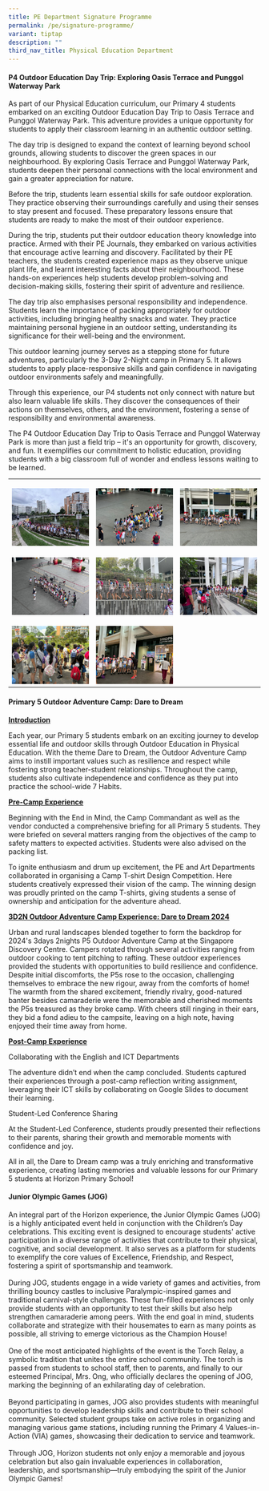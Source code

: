 ```yaml
---
title: PE Department Signature Programme
permalink: /pe/signature-programme/
variant: tiptap
description: ""
third_nav_title: Physical Education Department
---
```

<h4><strong>P4 Outdoor Education Day Trip: Exploring Oasis Terrace and Punggol Waterway Park</strong></h4>
<p>As part of our Physical Education curriculum, our Primary 4 students embarked
on an exciting Outdoor Education Day Trip to Oasis Terrace and Punggol
Waterway Park. This adventure provides a unique opportunity for students
to apply their classroom learning in an authentic outdoor setting.</p>
<p>The day trip is designed to expand the context of learning beyond school
grounds, allowing students to discover the green spaces in our neighbourhood.
By exploring Oasis Terrace and Punggol Waterway Park, students deepen their
personal connections with the local environment and gain a greater appreciation
for nature.</p>
<p>Before the trip, students learn essential skills for safe outdoor exploration.
They practice observing their surroundings carefully and using their senses
to stay present and focused. These preparatory lessons ensure that students
are ready to make the most of their outdoor experience.</p>
<p>During the trip, students put their outdoor education theory knowledge
into practice. Armed with their PE Journals, they embarked on various activities
that encourage active learning and discovery. Facilitated by their PE teachers,
the students created experience maps as they observe unique plant life,
and learnt interesting facts about their neighbourhood. These hands-on
experiences help students develop problem-solving and decision-making skills,
fostering their spirit of adventure and resilience.</p>
<p>The day trip also emphasises personal responsibility and independence.
Students learn the importance of packing appropriately for outdoor activities,
including bringing healthy snacks and water. They practice maintaining
personal hygiene in an outdoor setting, understanding its significance
for their well-being and the environment.</p>
<p>This outdoor learning journey serves as a stepping stone for future adventures,
particularly the 3-Day 2-Night camp in Primary 5. It allows students to
apply place-responsive skills and gain confidence in navigating outdoor
environments safely and meaningfully.</p>
<p>Through this experience, our P4 students not only connect with nature
but also learn valuable life skills. They discover the consequences of
their actions on themselves, others, and the environment, fostering a sense
of responsibility and environmental awareness.</p>
<p>The P4 Outdoor Education Day Trip to Oasis Terrace and Punggol Waterway
Park is more than just a field trip – it's an opportunity for growth, discovery,
and fun. It exemplifies our commitment to holistic education, providing
students with a big classroom full of wonder and endless lessons waiting
to be learned.</p>
<table style="minWidth: 75px">
<colgroup>
<col>
<col>
<col>
</colgroup>
<tbody>
<tr>
<th rowspan="1" colspan="1">
<p></p>
<div class="isomer-image-wrapper">
<img style="width: 100%" height="auto" width="100%" alt="" src="/images/1.jpg">
</div>
</th>
<th rowspan="1" colspan="1">
<p></p>
<div class="isomer-image-wrapper">
<img style="width: 100%" height="auto" width="100%" alt="" src="/images/2.jpg">
</div>
</th>
<th rowspan="1" colspan="1">
<p></p>
<div class="isomer-image-wrapper">
<img style="width: 100%" height="auto" width="100%" alt="" src="/images/3.jpg">
</div>
</th>
</tr>
<tr>
<td rowspan="1" colspan="1">
<p></p>
<div class="isomer-image-wrapper">
<img style="width: 100%" height="auto" width="100%" alt="" src="/images/4.jpg">
</div>
</td>
<td rowspan="1" colspan="1">
<p></p>
<div class="isomer-image-wrapper">
<img style="width: 100%" height="auto" width="100%" alt="" src="/images/5.jpg">
</div>
</td>
<td rowspan="1" colspan="1">
<p></p>
<div class="isomer-image-wrapper">
<img style="width: 100%" height="auto" width="100%" alt="" src="/images/6.jpg">
</div>
</td>
</tr>
<tr>
<td rowspan="1" colspan="1">
<p></p>
<div class="isomer-image-wrapper">
<img style="width: 100%" height="auto" width="100%" alt="" src="/images/7.jpg">
</div>
</td>
<td rowspan="1" colspan="1">
<p></p>
<div class="isomer-image-wrapper">
<img style="width: 100%" height="auto" width="100%" alt="" src="/images/8.jpg">
</div>
</td>
<td rowspan="1" colspan="1">
<p></p>
</td>
</tr>
</tbody>
</table>
<p></p>
<h4>Primary 5 Outdoor Adventure Camp: Dare to Dream</h4>
<p><strong><u>Introduction</u></strong>
</p>
<p>Each year, our Primary 5 students embark on an exciting journey to develop
essential life and outdoor skills through Outdoor Education in Physical
Education. With the theme Dare to Dream, the Outdoor Adventure Camp aims
to instill important values such as resilience and respect while fostering
strong teacher-student relationships. Throughout the camp, students also
cultivate independence and confidence as they put into practice the school-wide
7 Habits.</p>
<p><strong><u>Pre-Camp Experience</u></strong>
</p>
<p>Beginning with the End in Mind, the Camp Commandant as well as the vendor
conducted a comprehensive briefing for all Primary 5 students. They were
briefed on several matters ranging from the objectives of the camp to safety
matters to expected activities. Students were also advised on the packing
list.</p>
<p>To ignite enthusiasm and drum up excitement, the PE and Art Departments
collaborated in organising a Camp T-shirt Design Competition. Here students
creatively expressed their vision of the camp. The winning design was proudly
printed on the camp T-shirts, giving students a sense of ownership and
anticipation for the adventure ahead.</p>
<p><strong><u>3D2N Outdoor Adventure Camp Experience: Dare to Dream 2024</u></strong>
</p>
<p>Urban and rural landscapes blended together to form the backdrop for 2024's
3days 2nights P5 Outdoor Adventure Camp at the Singapore Discovery Centre.
Campers rotated through several activities ranging from outdoor cooking
to tent pitching to rafting. These outdoor experiences provided the students
with opportunities to build resilience and confidence. Despite initial
discomforts, the P5s rose to the occasion, challenging themselves to embrace
the new rigour, away from the comforts of home! The warmth from the shared
excitement, friendly rivalry, good-natured banter besides camaraderie were
the memorable and cherished moments the P5s treasured as they broke camp.
With cheers still ringing in their ears, they bid a fond adieu to the campsite,
leaving on a high note, having enjoyed their time away from home.</p>
<p><strong><u>Post-Camp Experience</u></strong>
</p>
<p>Collaborating with the English and ICT Departments</p>
<p>The adventure didn’t end when the camp concluded. Students captured their
experiences through a post-camp reflection writing assignment, leveraging
their ICT skills by collaborating on Google Slides to document their learning.</p>
<p>Student-Led Conference Sharing</p>
<p>At the Student-Led Conference, students proudly presented their reflections
to their parents, sharing their growth and memorable moments with confidence
and joy.</p>
<p>All in all, the Dare to Dream camp was a truly enriching and transformative
experience, creating lasting memories and valuable lessons for our Primary
5 students at Horizon Primary School!</p>
<p></p>
<h4>Junior Olympic Games (JOG)</h4>
<p>An integral part of the Horizon experience, the Junior Olympic Games (JOG)
is a highly anticipated event held in conjunction with the Children’s Day
celebrations. This exciting event is designed to encourage students' active
participation in a diverse range of activities that contribute to their
physical, cognitive, and social development. It also serves as a platform
for students to exemplify the core values of Excellence, Friendship, and
Respect, fostering a spirit of sportsmanship and teamwork.
<br>
<br>During JOG, students engage in a wide variety of games and activities,
from thrilling bouncy castles to inclusive Paralympic-inspired games and
traditional carnival-style challenges. These fun-filled experiences not
only provide students with an opportunity to test their skills but also
help strengthen camaraderie among peers. With the end goal in mind, students
collaborate and strategize with their housemates to earn as many points
as possible, all striving to emerge victorious as the Champion House!
<br>
<br>One of the most anticipated highlights of the event is the Torch Relay,
a symbolic tradition that unites the entire school community. The torch
is passed from students to school staff, then to parents, and finally to
our esteemed Principal, Mrs. Ong, who officially declares the opening of
JOG, marking the beginning of an exhilarating day of celebration.
<br>
<br>Beyond participating in games, JOG also provides students with meaningful
opportunities to develop leadership skills and contribute to their school
community. Selected student groups take on active roles in organizing and
managing various game stations, including running the Primary 4 Values-in-Action
(VIA) games, showcasing their dedication to service and teamwork.
<br>
<br>Through JOG, Horizon students not only enjoy a memorable and joyous celebration
but also gain invaluable experiences in collaboration, leadership, and
sportsmanship—truly embodying the spirit of the Junior Olympic Games!</p>